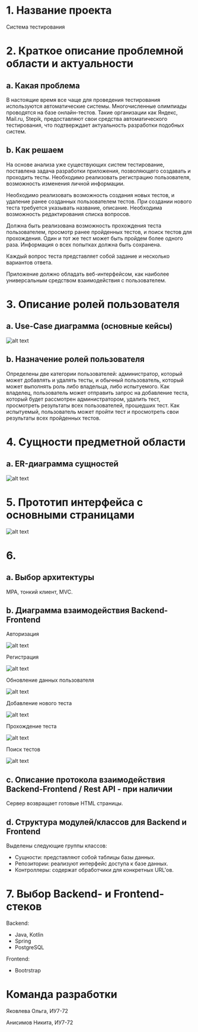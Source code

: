 # 1. Название проекта

Система тестирования

# 2. Краткое описание проблемной области и актуальности

## a. Какая проблема

В настоящие время все чаще для проведения тестирования используются автоматические системы. Многочисленные олимпиады проводятся на базе онлайн-тестов. Такие организации как Яндекс, Mail.ru, Stepik, предоставляют свои средства автоматического тестирования, что подтверждает актуальность разработки подобных систем.

## b. Как решаем

На основе анализа уже существующих систем тестирование, поставлена задача разработки приложения, позволяющего создавать и проходить тесты. Необходимо реализовать регистрацию пользователя, возможность изменения личной информации.

Необходимо реализовать возможность создания новых тестов, и удаление ранее созданных пользователем тестов. При создании нового теста требуется указывать название, описание. Необходима возможность редактирования списка вопросов.

Должна быть реализована возможность прохождения теста пользователем, просмотр ранее пройденных тестов, и поиск тестов для прохождения. Один и тот же тест может быть пройдем более одного раза. Информация о всех попытках должна быть сохранена.

Каждый вопрос теста представляет собой задание и несколько вариантов ответа.

Приложение должно обладать веб-интерфейсом, как наиболее универсальным средством взаимодействия с пользователем.

# 3. Описание ролей пользователя

## a. Use-Case диаграмма (основные кейсы)

![alt text](uc.png "Use-Case Diagram")

## b. Назначение ролей пользователя

Определены две категории пользователей: администратор, который может добавлять и удалять тесты, и обычный пользователь, который может выполнять роль либо владельца, либо испытуемого. Как владелец, пользователь может отправить запрос на добавление теста, который будет рассмотрен администратором, удалить тест, просмотреть результаты всех пользователей, прошедших тест. Как испытуемый, пользователь может пройти тест и просмотреть свои результаты всех пройденных тестов.

# 4. Сущности предметной области

## a. ER-диаграмма сущностей

![alt text](er.png "ER Diagram")

# 5. Прототип интерфейса с основными страницами

![alt text](design.png "Дезигн")

# 6.

## a. Выбор архитектуры

МРА, тонкий клиент, MVC.

## b. Диаграмма взаимодействия Backend-Frontend

Авторизация

![alt text](sequence1.png "")

Регистрация

![alt text](sequence2.png "")

Обновление данных пользователя

![alt text](sequence4.png "")

Добавление нового теста

![alt text](sequence6.png "")

Прохождение теста

![alt text](sequence7.png "")

Поиск тестов

![alt text](sequence10.png "")
## c. Описание протокола взаимодействия Backend-Frontend / Rest API - при наличии

Сервер возвращает готовые HTML страницы.

## d. Структура модулей/классов для Backend и Frontend

Выделены следующие группы классов:

* Сущности: представляют собой таблицы базы данных.
* Репозитории: реализуют интерфейс доступа к базе данных.
* Контроллеры: содержат обработчики для конкретных URL'ов.

# 7. Выбор Backend- и Frontend-стеков

Backend:

* Java, Kotlin
* Spring
* PostgreSQL

Frontend:

* Bootrstrap

# Команда разработки

Яковлева Ольга, ИУ7-72

Анисимов Никита, ИУ7-72
